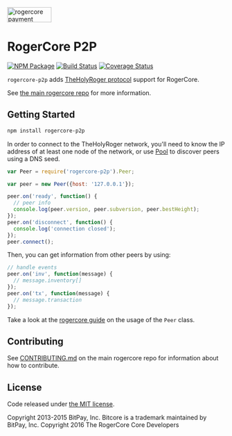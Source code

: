 <img src="http://bitcore.io/css/images/bitcore-p2p.svg" alt="rogercore payment protocol" height="35" width="102">

RogerCore P2P
=======

[![NPM Package](https://img.shields.io/npm/v/rogercore-p2p.svg?style=flat-square)](https://www.npmjs.org/package/rogercore-p2p)
[![Build Status](https://img.shields.io/travis/RogerCore/RogerCore-p2p.svg?branch=master&style=flat-square)](https://travis-ci.org/RogerCore/RogerCore-p2p)
[![Coverage Status](https://img.shields.io/coveralls/RogerCore/RogerCore-p2p.svg?style=flat-square)](https://coveralls.io/r/RogerCore/RogerCore-p2p?branch=master)

`rogercore-p2p` adds [TheHolyRoger protocol](https://en.bitcoin.it/wiki/Protocol_documentation) support for RogerCore.

See [the main rogercore repo](https://github.com/RogerCore/RogerCore) for more information.

## Getting Started

```sh
npm install rogercore-p2p
```
In order to connect to the TheHolyRoger network, you'll need to know the IP address of at least one node of the network, or use [Pool](/docs/pool.md) to discover peers using a DNS seed.

```javascript
var Peer = require('rogercore-p2p').Peer;

var peer = new Peer({host: '127.0.0.1'});

peer.on('ready', function() {
  // peer info
  console.log(peer.version, peer.subversion, peer.bestHeight);
});
peer.on('disconnect', function() {
  console.log('connection closed');
});
peer.connect();
```

Then, you can get information from other peers by using:

```javascript
// handle events
peer.on('inv', function(message) {
  // message.inventory[]
});
peer.on('tx', function(message) {
  // message.transaction
});
```

Take a look at the [rogercore guide](http://rogercore.io/guide/peer.html) on the usage of the `Peer` class.

## Contributing

See [CONTRIBUTING.md](https://github.com/RogerCore/RogerCore/blob/master/CONTRIBUTING.md) on the main rogercore repo for information about how to contribute.

## License

Code released under [the MIT license](https://github.com/RogerCore/RogerCore/blob/master/LICENSE).

Copyright 2013-2015 BitPay, Inc. Bitcore is a trademark maintained by BitPay, Inc.
Copyright 2016 The RogerCore Core Developers
